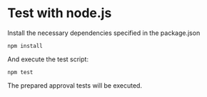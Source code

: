 Test with node.js
=====================

Install the necessary dependencies specified in the package.json

    npm install

And execute the test script:

	npm test

The prepared approval tests will be executed. 
